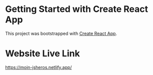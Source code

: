 # Getting Started with Create React App

This project was bootstrapped with [Create React App](https://github.com/facebook/create-react-app).

# Website Live Link

https://moin-jsheros.netlify.app/
